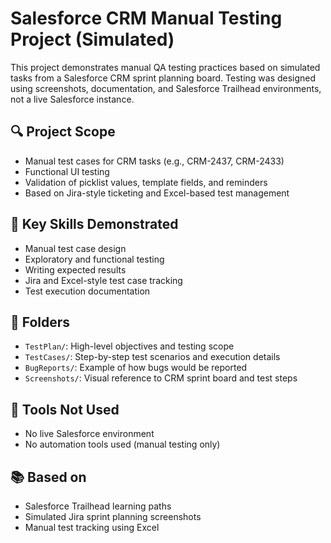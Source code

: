 # Salesforce CRM Manual Testing Project (Simulated)

This project demonstrates manual QA testing practices based on simulated tasks from a Salesforce CRM sprint planning board. Testing was designed using screenshots, documentation, and Salesforce Trailhead environments, not a live Salesforce instance.

## 🔍 Project Scope
- Manual test cases for CRM tasks (e.g., CRM-2437, CRM-2433)
- Functional UI testing
- Validation of picklist values, template fields, and reminders
- Based on Jira-style ticketing and Excel-based test management

## 🧪 Key Skills Demonstrated
- Manual test case design
- Exploratory and functional testing
- Writing expected results
- Jira and Excel-style test case tracking
- Test execution documentation

## 📁 Folders
- `TestPlan/`: High-level objectives and testing scope
- `TestCases/`: Step-by-step test scenarios and execution details
- `BugReports/`: Example of how bugs would be reported
- `Screenshots/`: Visual reference to CRM sprint board and test steps

## 🚫 Tools Not Used
- No live Salesforce environment
- No automation tools used (manual testing only)

## 📚 Based on
- Salesforce Trailhead learning paths
- Simulated Jira sprint planning screenshots
- Manual test tracking using Excel
